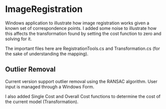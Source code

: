 # ImageRegistration
Windows application to illustrate how image registration works given a known set of correspondence points. I added some noise to illustrate how this affects the transformation found by setting the cost function to zero and solving for it.

The important files here are RegistrationTools.cs and Transformation.cs (for the sake of understanding the mapping).

## Outlier Removal
Current version support outlier removal using the RANSAC algorithm. User input is managed through a Windows Form.

I also added Single Cost and Overall Cost functions to determine the cost of the current model (Transformation).

